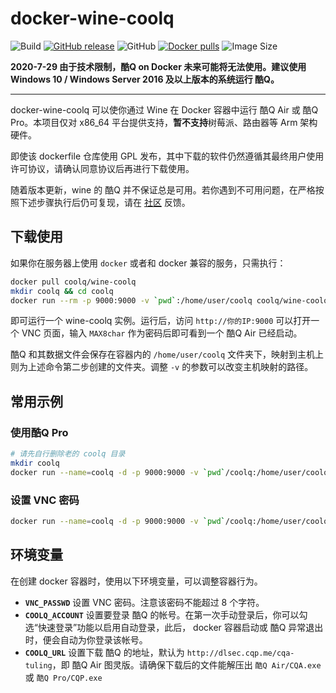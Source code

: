 # docker-wine-coolq

![Build](https://github.com/L-Trump/docker-wine-coolq/workflows/Build/badge.svg) [![GitHub release](https://img.shields.io/github/release/L-Trump/docker-wine-coolq.svg)](https://github.com/L-Trump/docker-wine-coolq/releases) ![GitHub](https://img.shields.io/github/license/L-Trump/docker-wine-coolq.svg) [![Docker pulls](https://img.shields.io/docker/pulls/coolq/wine-coolq.svg)](https://hub.docker.com/r/coolq/wine-coolq) ![Image Size](https://img.shields.io/microbadger/image-size/L-Trump/docker-wine-coolq.svg)

**2020-7-29 由于技术限制，酷Q on Docker 未来可能将无法使用。建议使用 Windows 10 / Windows Server 2016 及以上版本的系统运行 酷Q。**

----

docker-wine-coolq 可以使你通过 Wine 在 Docker 容器中运行 酷Q Air 或 酷Q Pro。本项目仅对 x86_64 平台提供支持，**暂不支持**树莓派、路由器等 Arm 架构硬件。

即使该 dockerfile 仓库使用 GPL 发布，其中下载的软件仍然遵循其最终用户使用许可协议，请确认同意协议后再进行下载使用。

随着版本更新，wine 的 酷Q 并不保证总是可用。若你遇到不可用问题，在严格按照下述步骤执行后仍可复现，请在 [社区](https://cqp.cc/b/issue) 反馈。

## 下载使用

如果你在服务器上使用 `docker` 或者和 docker 兼容的服务，只需执行：

```bash
docker pull coolq/wine-coolq
mkdir coolq && cd coolq
docker run --rm -p 9000:9000 -v `pwd`:/home/user/coolq coolq/wine-coolq
```

即可运行一个 wine-coolq 实例。运行后，访问 `http://你的IP:9000` 可以打开一个 VNC 页面，输入 `MAX8char` 作为密码后即可看到一个 酷Q Air 已经启动。

酷Q 和其数据文件会保存在容器内的 `/home/user/coolq` 文件夹下，映射到主机上则为上述命令第二步创建的文件夹。调整 `-v` 的参数可以改变主机映射的路径。

## 常用示例

### 使用酷Q Pro

```bash
# 请先自行删除老的 coolq 目录
mkdir coolq
docker run --name=coolq -d -p 9000:9000 -v `pwd`/coolq:/home/user/coolq -e COOLQ_URL=http://dlsec.cqp.me/cqp-full coolq/wine-coolq
```

### 设置 VNC 密码

```bash
docker run --name=coolq -d -p 9000:9000 -v `pwd`/coolq:/home/user/coolq -e VNC_PASSWD=12345678 coolq/wine-coolq
```

## 环境变量

在创建 docker 容器时，使用以下环境变量，可以调整容器行为。

* **`VNC_PASSWD`** 设置 VNC 密码。注意该密码不能超过 8 个字符。
* **`COOLQ_ACCOUNT`** 设置要登录 酷Q 的帐号。在第一次手动登录后，你可以勾选“快速登录”功能以启用自动登录，此后， docker 容器启动或 酷Q 异常退出时，便会自动为你登录该帐号。
* **`COOLQ_URL`** 设置下载 酷Q 的地址，默认为 `http://dlsec.cqp.me/cqa-tuling`，即 酷Q Air 图灵版。请确保下载后的文件能解压出 `酷Q Air/CQA.exe` 或 `酷Q Pro/CQP.exe`

